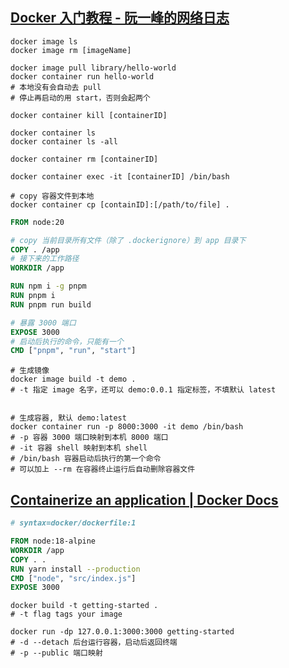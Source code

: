 
## [Docker 入门教程 - 阮一峰的网络日志](https://www.ruanyifeng.com/blog/2018/02/docker-tutorial.html)

```shell
docker image ls
docker image rm [imageName]

docker image pull library/hello-world
docker container run hello-world
# 本地没有会自动去 pull
# 停止再启动的用 start，否则会起两个

docker container kill [containerID]

docker container ls
docker container ls -all

docker container rm [containerID]

docker container exec -it [containerID] /bin/bash

# copy 容器文件到本地
docker container cp [containID]:[/path/to/file] .
```

```dockerfile
FROM node:20

# copy 当前目录所有文件（除了 .dockerignore）到 app 目录下
COPY . /app 
# 接下来的工作路径
WORKDIR /app

RUN npm i -g pnpm
RUN pnpm i
RUN pnpm run build

# 暴露 3000 端口
EXPOSE 3000
# 启动后执行的命令，只能有一个
CMD ["pnpm", "run", "start"]
```

```shell
# 生成镜像
docker image build -t demo .
# -t 指定 image 名字，还可以 demo:0.0.1 指定标签，不填默认 latest


# 生成容器, 默认 demo:latest
docker container run -p 8000:3000 -it demo /bin/bash
# -p 容器 3000 端口映射到本机 8000 端口
# -it 容器 shell 映射到本机 shell
# /bin/bash 容器启动后执行的第一个命令
# 可以加上 --rm 在容器终止运行后自动删除容器文件
```

## [Containerize an application | Docker Docs](https://docs.docker.com/get-started/02_our_app/)


```Dockerfile
# syntax=docker/dockerfile:1

FROM node:18-alpine
WORKDIR /app
COPY . .
RUN yarn install --production
CMD ["node", "src/index.js"]
EXPOSE 3000
```

```shell
docker build -t getting-started .
# -t flag tags your image

docker run -dp 127.0.0.1:3000:3000 getting-started
# -d --detach 后台运行容器，启动后返回终端
# -p --public 端口映射
```



